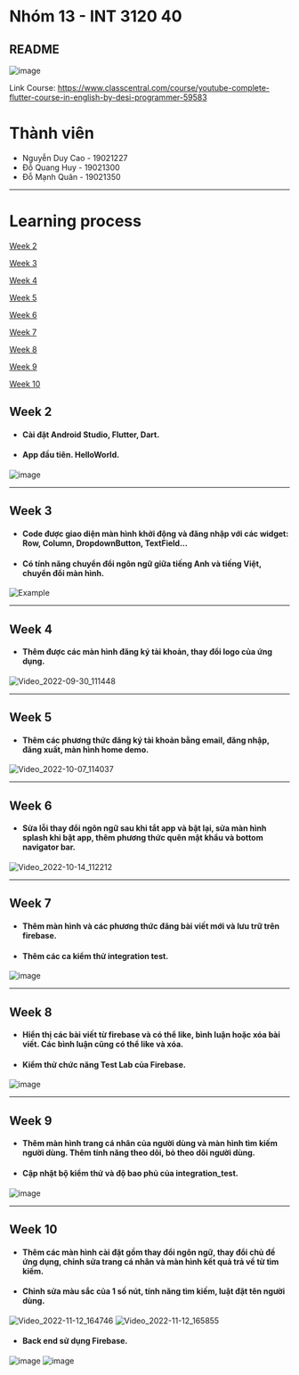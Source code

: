 # Nhóm 13 - INT 3120 40

## README    

![image](https://user-images.githubusercontent.com/63546465/190547783-96c727b2-1868-4dd3-8656-166bcbfee1b6.png)

Link Course: https://www.classcentral.com/course/youtube-complete-flutter-course-in-english-by-desi-programmer-59583

# Thành viên
* Nguyễn Duy Cao - 19021227
* Đỗ Quang Huy - 19021300
* Đỗ Mạnh Quân - 19021350

----

# Learning process

[Week 2](#week-2)

[Week 3](#week-3)

[Week 4](#week-4)

[Week 5](#week-5)

[Week 6](#week-6)

[Week 7](#week-7)

[Week 8](#week-8)

[Week 9](#week-9)

[Week 10](#week-10)

## Week 2

* #### Cài đặt Android Studio, Flutter, Dart.
* #### App đầu tiên. HelloWorld.
![image](https://user-images.githubusercontent.com/62604651/190574707-e042865e-e81d-4731-99a1-db13015de313.png)

----

## Week 3

* #### Code được giao diện màn hình khởi động và đăng nhập với các widget: Row, Column, DropdownButton, TextField...
* #### Có tính năng chuyển đổi ngôn ngữ giữa tiếng Anh và tiếng Việt, chuyển đổi màn hình.
![Example](https://user-images.githubusercontent.com/62604651/191893604-b4701c35-cdc7-4df3-9996-9587508f9528.gif)

----

## Week 4

* #### Thêm được các màn hình đăng ký tài khoản, thay đổi logo của ứng dụng. 
![Video_2022-09-30_111448](https://user-images.githubusercontent.com/63287129/193190851-6f0e2a8a-5ef9-4313-9d36-79d3168ddbca.gif)

----

## Week 5

* #### Thêm các phương thức đăng ký tài khoản bằng email, đăng nhập, đăng xuất, màn hình home demo.
![Video_2022-10-07_114037](https://user-images.githubusercontent.com/63287129/194478485-d92c73ab-d3d0-4725-873e-e86ba486fb6b.gif)

----

## Week 6

* #### Sửa lỗi thay đổi ngôn ngữ sau khi tắt app và bật lại, sửa màn hình splash khi bật app, thêm phương thức quên mật khẩu và bottom navigator bar.
![Video_2022-10-14_112212](https://user-images.githubusercontent.com/63287129/195762135-6ad43933-72f9-4948-949c-f40c8a2fd9a0.gif)

----

## Week 7

* #### Thêm màn hình và các phương thức đăng bài viết mới và lưu trữ trên firebase.
* #### Thêm các ca kiểm thử integration test.
![image](https://user-images.githubusercontent.com/62604651/197119174-50ff815d-f5ee-4c61-bf72-c7d63720269c.png)

----

## Week 8

* #### Hiển thị các bài viết từ firebase và có thể like, bình luận hoặc xóa bài viết. Các bình luận cũng có thể like và xóa.
* #### Kiểm thử chức năng Test Lab của Firebase.
![image](https://user-images.githubusercontent.com/62604651/198500772-aae3d823-130c-4282-8e29-fffaaf67fc75.png)

----

## Week 9

* #### Thêm màn hình trang cá nhân của người dùng và màn hình tìm kiếm người dùng. Thêm tính năng theo dõi, bỏ theo dõi người dùng.
* #### Cập nhật bộ kiểm thử và độ bao phủ của integration_test.
![image](https://user-images.githubusercontent.com/62604651/199878821-ac358ef6-e599-4c2e-9a04-9782edc176c5.png)

----

## Week 10

* #### Thêm các màn hình cài đặt gồm thay đổi ngôn ngữ, thay đổi chủ đề ứng dụng, chỉnh sửa trang cá nhân và màn hình kết quả trả về từ tìm kiếm.
* #### Chỉnh sửa màu sắc của 1 số nút, tính năng tìm kiếm, luật đặt tên người dùng.
![Video_2022-11-12_164746](https://user-images.githubusercontent.com/62604651/201469123-9a7b5f04-0559-4c58-a963-abca6f4183af.gif)
![Video_2022-11-12_165855](https://user-images.githubusercontent.com/62604651/201469134-f7eaa190-be74-40fa-b835-5cf30a0fbfd4.gif)

* #### Back end sử dụng Firebase.
![image](https://user-images.githubusercontent.com/62604651/201469170-1f522a0f-cf45-4e77-b49a-bffd530e5499.png)
![image](https://user-images.githubusercontent.com/62604651/201469182-efd82e91-b298-460e-8e35-8a4847cc4508.png)
